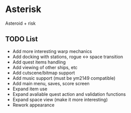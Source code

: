 # Asterisk
Asteroid + risk

## TODO List
- Add more interesting warp mechanics
- Add docking with stations, rogue <-> space transition
- Add quest items handling
- Add viewing of other ships, etc
- Add cutscene/bitmap support
- Add music support (must be ym2149 compatible)
- Add main menu, saves, score screen
- Expand item use
- Expand avaliable quest action and validation functions
- Expand space view (make it more interesting)
- Rework appearance 



